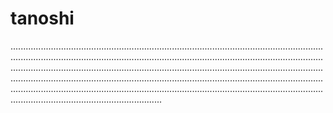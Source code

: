 # tanoshi

........................................................................................................................................................................................................................................................................................................................................................................................................................................................................................................................................................................................................................................................................................................